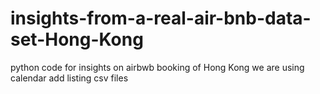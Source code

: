 # insights-from-a-real-air-bnb-data-set-Hong-Kong
python code for insights on airbwb booking of Hong Kong we are using calendar add listing csv files
